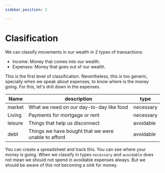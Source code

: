 ```yaml
---
sidebar_position: 2

---
```

# Clasification

We can classify movements in our wealth in 2 types of transactions:

* Income: Money that comes into our wealth.
* Expenses: Money that goes out of our wealth.

This is the first level of classification. Nevertheless, this is too generic, specially when we speak about expenses, to know where is the money going. For this, let's drill down in the expenses.

| Name | description | type |
| --- | --- | --- |
| market | What we need on our day-to-day like food | necessary |
| Living | Payments for mortgage or rent | necessary |
| leisure | Things that help us disconnect | avoidable |
| debt | Things we have bought that we were unable to afford | avoidable |

You can create a spreadsheet and track this. You can see where your money is going. When we classify in types `necessary` and `avoidable` does not mean we should not spend in avoidable expenses always. But we should be aware of this not becoming a sink for money.